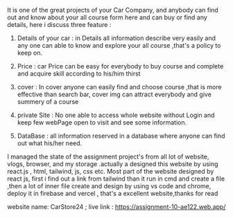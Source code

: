 
It is one of the great projects of your Car Company,  and anybody can find out and know about your all course form here and can buy or find any details, here i discuss three feature :

1. Details of your car : in Details  all information describe very easily and any one can able to know and explore your all  course ,that's a policy to keep on.

2. Price : car Price can be easy for everybody to buy course and complete and acquire skill according to his/him thirst

3. cover : In cover anyone can easily find and choose course ,that is more effective than search bar, cover img can attract everybody and give summery of a course

4. private Site : No one able to access whole website without Login and keep few webPage open to visit and see some information.

5. DataBase : all information reserved in a database where anyone can find out what his/her need.



I managed the state of the assignment project's from all lot of website, vlogs, browser, and my storage .actually a designed this website by using react.js , html, tailwind, js, css etc. Most part of the website designed by react js, first i find out a link from tailwind than it run in cmd and create a file ,then a lot of inner file create and design  by using vs code and chrome, deploy it in firebase and vercel , that's a excellent website,thanks for read

website name: CarStore24 ;
live link : https://assignment-10-ae122.web.app/